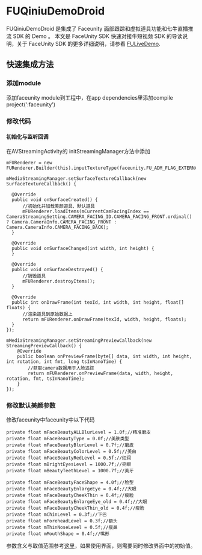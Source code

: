 # FUQiniuDemoDroid

FUQiniuDemoDroid 是集成了 Faceunity 面部跟踪和虚拟道具功能和七牛直播推流 SDK 的 Demo 。
本文是 FaceUnity SDK 快速对接牛短视频 SDK 的导读说明，关于 FaceUnity SDK 的更多详细说明，请参看 [FULiveDemo](https://github.com/Faceunity/FULiveDemoDroid/tree/dev).

## 快速集成方法
### 添加module
添加faceunity module到工程中，在app dependencies里添加compile project(':faceunity')
### 修改代码
#### 初始化与监听回调
在AVStreamingActivity的
initStreamingManager方法中添加
```
mFURenderer = new FURenderer.Builder(this).inputTextureType(faceunity.FU_ADM_FLAG_EXTERNAL_OES_TEXTURE).build();

mMediaStreamingManager.setSurfaceTextureCallback(new SurfaceTextureCallback() {

  @Override
  public void onSurfaceCreated() {
      //初始化并加载美颜道具、默认道具
      mFURenderer.loadItems(mCurrentCamFacingIndex == CameraStreamingSetting.CAMERA_FACING_ID.CAMERA_FACING_FRONT.ordinal() ? Camera.CameraInfo.CAMERA_FACING_FRONT : Camera.CameraInfo.CAMERA_FACING_BACK);
  }

  @Override
  public void onSurfaceChanged(int width, int height) {
  }

  @Override
  public void onSurfaceDestroyed() {
      //销毁道具
      mFURenderer.destroyItems();
  }

  @Override
  public int onDrawFrame(int texId, int width, int height, float[] floats) {
      //渲染道具到原始数据上
      return mFURenderer.onDrawFrame(texId, width, height, floats);
  }
});

mMediaStreamingManager.setStreamingPreviewCallback(new StreamingPreviewCallback() {
    @Override
    public boolean onPreviewFrame(byte[] data, int width, int height, int rotation, int fmt, long tsInNanoTime) {
        //获取camera数据用于人脸追踪
        return mFURenderer.onPreviewFrame(data, width, height, rotation, fmt, tsInNanoTime);
    }
});
```
### 修改默认美颜参数
修改faceunity中faceunity中以下代码
```
private float mFaceBeautyALLBlurLevel = 1.0f;//精准磨皮
private float mFaceBeautyType = 0.0f;//美肤类型
private float mFaceBeautyBlurLevel = 0.7f;//磨皮
private float mFaceBeautyColorLevel = 0.5f;//美白
private float mFaceBeautyRedLevel = 0.5f;//红润
private float mBrightEyesLevel = 1000.7f;//亮眼
private float mBeautyTeethLevel = 1000.7f;//美牙

private float mFaceBeautyFaceShape = 4.0f;//脸型
private float mFaceBeautyEnlargeEye = 0.4f;//大眼
private float mFaceBeautyCheekThin = 0.4f;//瘦脸
private float mFaceBeautyEnlargeEye_old = 0.4f;//大眼
private float mFaceBeautyCheekThin_old = 0.4f;//瘦脸
private float mChinLevel = 0.3f;//下巴
private float mForeheadLevel = 0.3f;//额头
private float mThinNoseLevel = 0.5f;//瘦鼻
private float mMouthShape = 0.4f;//嘴形
```
参数含义与取值范围参考[这里](http://www.faceunity.com/technical/android-beauty.html)，如果使用界面，则需要同时修改界面中的初始值。